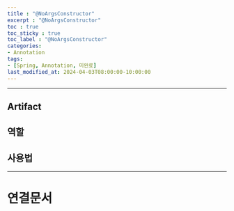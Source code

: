 ```yaml
---
title : "@NoArgsConstructor"
excerpt : "@NoArgsConstructor"
toc : true
toc_sticky : true
toc_label : "@NoArgsConstructor"
categories:
- Annotation
tags:
- [Spring, Annotation, 미완료]
last_modified_at: 2024-04-03T08:00:00-10:00:00
---
```

  
---
  
## Artifact
  
## 역할
  
## 사용법

---
  
# 연결문서
